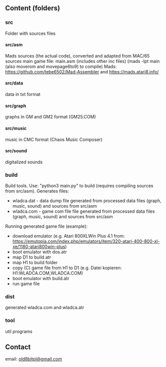 
## Content (folders)

### src

Folder with sources files

#### src/asm

Mads sources (the actual code), converted and adapted from MAC/65 sources
main game file: main.asm (includes other inc files) (mads -lpt main (also moverom and movepage6to9) to compile)
Mads: https://github.com/tebe6502/Mad-Assembler and https://mads.atari8.info/

#### src/data

data in txt format

#### src/graph

graphs in GM and GM2 format (GM25.COM)

#### src/music

music in CMC format (Chaos Music Composer)

#### src/sound

digitalized sounds

### build

Build tools. Use: "python3 main.py" to build (requires compiling sources from src/asm).
Generates files:
- wladca.dat - data dump file generated from processed data files (graph, music, sound) and sources from src/asm
- wladca.com - game com file file generated from processed data files (graph, music, sound) and sources from src/asm

Running generated game file (example):
- download emulator (e.g. Atari 800XLWin Plus 4.1 from: https://emutopia.com/index.php/emulators/item/320-atari-400-800-xl-xe/1180-atari800win-plus)
- boot emulator with dos.atr 
- map D1 to build.atr
- map H1 to build folder
- copy (C) game file from H1 to D1 (e.g. Datei kopieren: H1:WLADCA.COM,WLADCA.COM)
- boot emulator with build.atr
- run game file


### dist

generated wladca.com and wladca.atr


### tool

util programs


## Contact
email: old8bitpl@gmail.com
